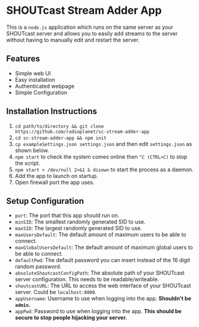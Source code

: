 # SHOUTcast Stream Adder App
This is a `node.js` application which runs on the same server as your SHOUTcast server and allows you to easily add streams to the server without having to manually edit and restart the server.

## Features
- Simple web UI
- Easy installation
- Authenticated webpage
- Simple Configuration

## Installation Instructions
1. `cd path/to/directory && git clone https://github.com/radioplanet/sc-stream-adder-app`
2. `cd sc-stream-adder-app && npm init`
3. `cp exampleSettings.json settings.json` and then edit `settings.json` as shown below.
4. `npm start` to check the system comes online then `^C (CTRL+C)` to stop the script.
5. `npm start > /dev/null 2>&1 & disown` to start the process as a daemon.
6. Add the app to launch on startup.
7. Open firewall port the app uses.

## Setup Configuration
- `port`: The port that this app should run on.
- `minSID`: The smallest randomly generated SID to use.
- `maxSID`: The largest randomly generated SID to use.
- `maxUsersDefault`: The default amount of maximum users to be able to connect.
- `maxGlobalUsersDefault`: The default amount of maximum global users to be able to connect.
- `defaultPwd`: The default password you can insert instead of the 16 digit random password.
- `absoluteShoutcastConfigPath`: The absolute path of your SHOUTcast server configuration. This needs to be readable/writeable.
- `shoutcastURL`: The URL to access the web interface of your SHOUTcast server. Could be `localhost:8000`.
- `appUsername`: Username to use when logging into the app. **Shouldn't be `admin`.**
- `appPwd`: Password to use when logging into the app. **This should be secure to stop people hijacking your server.**
